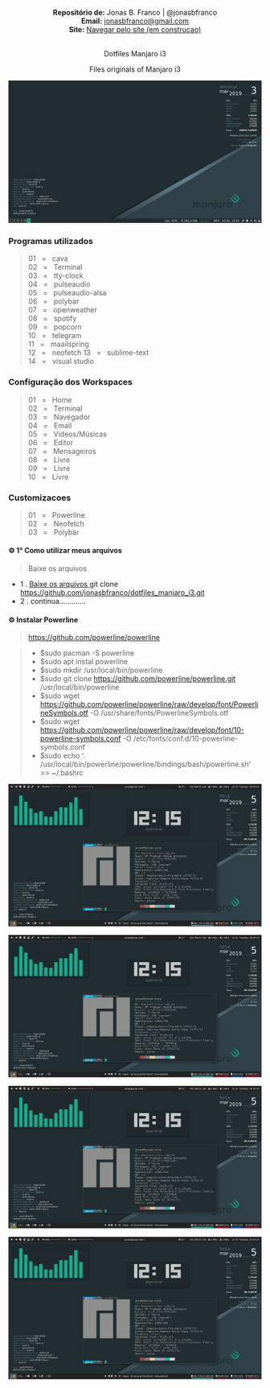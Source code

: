 
<p align='center'><b>Repositório de:</b> Jonas B. Franco | @jonasbfranco<br>
<b>Email:</b> <a href='mailto:jonasbfranco@gmail.com'>jonasbfranco@gmail.com</a><br>
<b>Site:</b> <a href='https://jonasbfranco.github.io/'>Navegar pelo site (em construcao)</a></p>

<p align='center'><br> Dotfiles Manjaro i3 </p>
<p align='center'> Files originals of Manjaro i3 </p>


![Print of Desktop Manjaro i3](https://github.com/jonasbfranco/dotfiles_manjaro_i3/blob/master/desktop_print.png)

### Programas utilizados
> 01&nbsp;&nbsp;&nbsp;=&nbsp;&nbsp;&nbsp;cava  
> 02&nbsp;&nbsp;&nbsp;=&nbsp;&nbsp;&nbsp;Terminal  
> 03&nbsp;&nbsp;&nbsp;=&nbsp;&nbsp;&nbsp;tty-clock  
> 04&nbsp;&nbsp;&nbsp;=&nbsp;&nbsp;&nbsp;pulseaudio  
> 05&nbsp;&nbsp;&nbsp;=&nbsp;&nbsp;&nbsp;pulseaudio-alsa  
> 06&nbsp;&nbsp;&nbsp;=&nbsp;&nbsp;&nbsp;polybar  
> 07&nbsp;&nbsp;&nbsp;=&nbsp;&nbsp;&nbsp;openweather  
> 08&nbsp;&nbsp;&nbsp;=&nbsp;&nbsp;&nbsp;spotify  
> 09&nbsp;&nbsp;&nbsp;=&nbsp;&nbsp;&nbsp;popcorn  
> 10&nbsp;&nbsp;&nbsp;=&nbsp;&nbsp;&nbsp;telegram  
> 11&nbsp;&nbsp;&nbsp;=&nbsp;&nbsp;&nbsp;maailspring  
> 12&nbsp;&nbsp;&nbsp;=&nbsp;&nbsp;&nbsp;neofetch 
> 13&nbsp;&nbsp;&nbsp;=&nbsp;&nbsp;&nbsp;sublime-text  
> 14&nbsp;&nbsp;&nbsp;=&nbsp;&nbsp;&nbsp;visual studio  


### Configuração dos Workspaces
> 01&nbsp;&nbsp;&nbsp;=&nbsp;&nbsp;&nbsp;Home  
> 02&nbsp;&nbsp;&nbsp;=&nbsp;&nbsp;&nbsp;Terminal  
> 03&nbsp;&nbsp;&nbsp;=&nbsp;&nbsp;&nbsp;Navegador  
> 04&nbsp;&nbsp;&nbsp;=&nbsp;&nbsp;&nbsp;Email  
> 05&nbsp;&nbsp;&nbsp;=&nbsp;&nbsp;&nbsp;Vídeos/Músicas  
> 06&nbsp;&nbsp;&nbsp;=&nbsp;&nbsp;&nbsp;Editor  
> 07&nbsp;&nbsp;&nbsp;=&nbsp;&nbsp;&nbsp;Mensageiros  
> 08&nbsp;&nbsp;&nbsp;=&nbsp;&nbsp;&nbsp;Livre  
> 09&nbsp;&nbsp;&nbsp;=&nbsp;&nbsp;&nbsp;Livre  
> 10&nbsp;&nbsp;&nbsp;=&nbsp;&nbsp;&nbsp;Livre  


### Customizacoes
> 01&nbsp;&nbsp;&nbsp;=&nbsp;&nbsp;&nbsp;Powerline  
> 02&nbsp;&nbsp;&nbsp;=&nbsp;&nbsp;&nbsp;Neofetch  
> 03&nbsp;&nbsp;&nbsp;=&nbsp;&nbsp;&nbsp;Polybar  


#### ⚙ 1° Como utilizar meus arquivos 
> Baixe os arquivos 
* 1 . [Baixe os arquivos ](https://github.com/jonasbfranco/dotfiles_manjaro_i3.git) git clone https://github.com/jonasbfranco/dotfiles_manjaro_i3.git   
* 2 . continua.............  


#### ⚙ Instalar Powerline
> https://github.com/powerline/powerline  

> * $sudo pacman -S powerline  
> * $sudo apt instal powerline  
> * $sudo mkdir /usr/local/bin/powerline  
> * $sudo git clone https://github.com/powerline/powerline.git /usr/local/bin/powerline  
> * $sudo wget https://github.com/powerline/powerline/raw/develop/font/PowerlineSymbols.otf -O /usr/share/fonts/PowerlineSymbols.otf  
> * $sudo wget https://github.com/powerline/powerline/raw/develop/font/10-powerline-symbols.conf -O /etc/fonts/conf.d/10-powerline-symbols.conf  
> * $sudo echo '. /usr/local/bin/powerline/powerline/bindings/bash/powerline.sh' >> ~/.bashrc  


![Print of Desktop Manjaro i3](https://github.com/jonasbfranco/dotfiles_manjaro_i3/blob/master/desktop.png)



![Print of Desktop Manjaro i3](https://github.com/jonasbfranco/dotfiles_manjaro_i3/blob/master/desktop.png)



![Print of Desktop Manjaro i3](https://github.com/jonasbfranco/dotfiles_manjaro_i3/blob/master/desktop.png)



![Print of Desktop Manjaro i3](https://github.com/jonasbfranco/dotfiles_manjaro_i3/blob/master/desktop.png)



